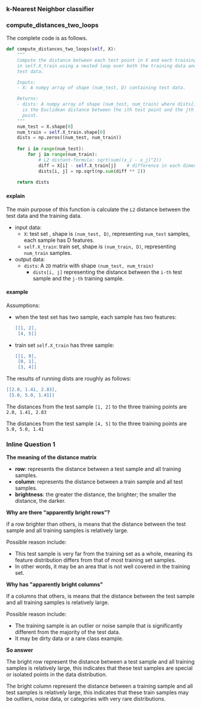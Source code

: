 ### k-Nearest Neighbor classifier

### compute_distances_two_loops

The complete code is as follows.

```python
def compute_distances_two_loops(self, X):
    """
    Compute the distance between each test point in X and each training point
    in self.X_train using a nested loop over both the training data and the
    test data.

    Inputs:
    - X: A numpy array of shape (num_test, D) containing test data.

    Returns:
    - dists: A numpy array of shape (num_test, num_train) where dists[i, j]
      is the Euclidean distance between the ith test point and the jth training
      point.
    """
    num_test = X.shape[0]
    num_train = self.X_train.shape[0]
    dists = np.zeros((num_test, num_train))
    
    for i in range(num_test):
        for j in range(num_train):
            # L2 distant-formula: sqrt(sum((x_i - x_j)^2))
            diff = X[i] - self.X_train[j]    # difference in each dimension
            dists[i, j] = np.sqrt(np.sum(diff ** 2))
    
    return dists
```

#### explain

The main purpose of this function is calculate the `L2` distance between the test data and the training data.

+ input data:
  + `X`: test set , shape is `(num_test, D)`, representing `num_test` samples, each sample has D features.
  + `self.X_train`: train set, shape is `(num_train, D)`, representing `num_train` samples.
+ output data:
  + `dists`:  A `2D` matrix with shape `(num_test, num_train)`
    + `dists[i, j]` representing the distance between the `i-th` test sample and the `j-th` training sample.

#### example

Assumptions:

+ when the test set has two sample, each sample has two features:

  ```lua
  [[1, 2],
   [4, 5]]
  ```

+ train set `self.X_train` has three sample:

  ```lua
  [[1, 0],
   [0, 1],
   [3, 4]]
  ```

The results of running dists are roughly as follows:

```lua
[[2.0, 1.41, 2.83],
 [5.0, 5.0, 1.41]]
```

The distances from the test sample `[1, 2]` to the three training points are `2.0, 1.41, 2.83`

The distances from the test sample `[4, 5]` to the three training points are `5.0, 5.0, 1.41`

### Inline Question 1

**The meaning of the distance matrix**

+ **row**: represents the distance between a test sample and all training samples.
+ **column**: represents the distance between a train sample and all test samples.
+ **brightness**: the greater the distance, the brighter; the smaller the distance, the darker.

**Why are there “apparently bright rows”?**

if a row brighter than others, is means that the distance between the test sample and all training samples is relatively large.

Possible reason include:

+ This test sample is very far from the training set as a whole, meaning its feature distribution differs from that of most training set samples.
+ In other words, it may be an area that is not well covered in the training set.

**Why has "apparently bright columns"**

If a columns that others, is means that the distance between the test sample and all training samples is relatively large.

Possible reason include:

+ The training sample is an outlier or noise sample that is significantly different from the majority of the test data.
+ It may be dirty data or a rare class example.

**So answer**

The bright row represent the distance between a test sample and all training samples is relatively large, this indicates that these test samples are special or isolated points in the data distribution.

The bright column represent the distance between a training sample and all test samples is relatively large, this indicates that these train samples may be outliers, noise data, or categories with very rare distributions.

